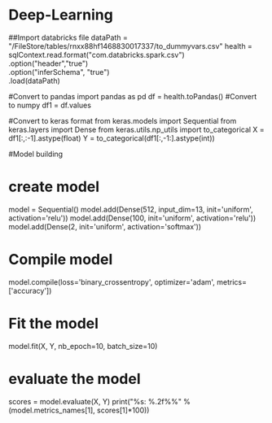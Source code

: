 # Deep-Learning

##Import databricks file
dataPath = "/FileStore/tables/rnxx88hf1468830017337/to_dummyvars.csv"
health = sqlContext.read.format("com.databricks.spark.csv")\
  .option("header","true")\
  .option("inferSchema", "true")\
  .load(dataPath)
  

#Convert to pandas
import pandas as pd
df = health.toPandas()
#Convert to numpy
df1 = df.values


#Convert to keras format
from keras.models import Sequential
from keras.layers import Dense
from keras.utils.np_utils import to_categorical
X = df1[:,:-1].astype(float)
Y = to_categorical(df1[:,-1:].astype(int))



#Model building
# create model
model = Sequential()
model.add(Dense(512, input_dim=13, init='uniform', activation='relu'))
model.add(Dense(100, init='uniform', activation='relu'))
model.add(Dense(2, init='uniform', activation='softmax'))
# Compile model
model.compile(loss='binary_crossentropy', optimizer='adam', metrics=['accuracy'])


# Fit the model
model.fit(X, Y, nb_epoch=10, batch_size=10)

# evaluate the model
scores = model.evaluate(X, Y)
print("%s: %.2f%%" % (model.metrics_names[1], scores[1]*100))
